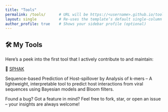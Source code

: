 ```yaml
---
title: "Tools"
permalink: /tools/      # URL will be https://<username>.github.io/tools/
layout: single          # Re-uses the template’s default single-column layout
author_profile: true    # Shows your sidebar profile (optional)
---
```


## 🛠️ My Tools
Here’s a peek into the first tool that I actively contribute to and maintain:

🔬 [SPHAK](https://github.com/VITresearchgroup2024/SPHAK)

Sequence-based Prediction of Host-spillover by Analysis of k-mers – A lightweight, interpretable tool to predict host interactions from viral sequences using Bayesian models and Bloom filters.

Found a bug? Got a feature in mind?
Feel free to fork, star, or open an issue – your insights are always welcome!
